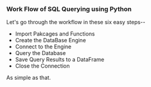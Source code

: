 ### Work Flow of SQL Querying using Python

Let's go through the workflow in these six easy steps--

- Import Pakcages and Functions
- Create the DataBase Engine
- Connect to the Engine
- Query the Database
- Save Query Results to a DataFrame
- Close the Connection

As simple as that.
